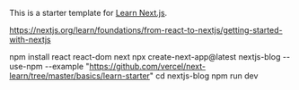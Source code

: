 This is a starter template for [Learn Next.js](https://nextjs.org/learn).

https://nextjs.org/learn/foundations/from-react-to-nextjs/getting-started-with-nextjs


npm install react react-dom next
npx create-next-app@latest nextjs-blog --use-npm --example "https://github.com/vercel/next-learn/tree/master/basics/learn-starter"
cd nextjs-blog
npm run dev